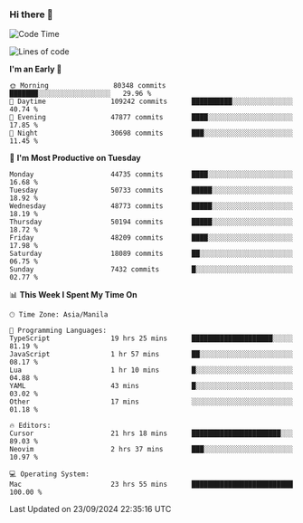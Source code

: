 ### Hi there 👋

<!--START_SECTION:waka-->
![Code Time](http://img.shields.io/badge/Code%20Time-5%2C580%20hrs%205%20mins-blue)

![Lines of code](https://img.shields.io/badge/From%20Hello%20World%20I%27ve%20Written-119.5%20million%20lines%20of%20code-blue)

**I'm an Early 🐤** 

```text
🌞 Morning                80348 commits       ███████░░░░░░░░░░░░░░░░░░   29.96 % 
🌆 Daytime                109242 commits      ██████████░░░░░░░░░░░░░░░   40.74 % 
🌃 Evening                47877 commits       ████░░░░░░░░░░░░░░░░░░░░░   17.85 % 
🌙 Night                  30698 commits       ███░░░░░░░░░░░░░░░░░░░░░░   11.45 % 
```
📅 **I'm Most Productive on Tuesday** 

```text
Monday                   44735 commits       ████░░░░░░░░░░░░░░░░░░░░░   16.68 % 
Tuesday                  50733 commits       █████░░░░░░░░░░░░░░░░░░░░   18.92 % 
Wednesday                48773 commits       █████░░░░░░░░░░░░░░░░░░░░   18.19 % 
Thursday                 50194 commits       █████░░░░░░░░░░░░░░░░░░░░   18.72 % 
Friday                   48209 commits       ████░░░░░░░░░░░░░░░░░░░░░   17.98 % 
Saturday                 18089 commits       ██░░░░░░░░░░░░░░░░░░░░░░░   06.75 % 
Sunday                   7432 commits        █░░░░░░░░░░░░░░░░░░░░░░░░   02.77 % 
```


📊 **This Week I Spent My Time On** 

```text
🕑︎ Time Zone: Asia/Manila

💬 Programming Languages: 
TypeScript               19 hrs 25 mins      ████████████████████░░░░░   81.19 % 
JavaScript               1 hr 57 mins        ██░░░░░░░░░░░░░░░░░░░░░░░   08.17 % 
Lua                      1 hr 10 mins        █░░░░░░░░░░░░░░░░░░░░░░░░   04.88 % 
YAML                     43 mins             █░░░░░░░░░░░░░░░░░░░░░░░░   03.02 % 
Other                    17 mins             ░░░░░░░░░░░░░░░░░░░░░░░░░   01.18 % 

🔥 Editors: 
Cursor                   21 hrs 18 mins      ██████████████████████░░░   89.03 % 
Neovim                   2 hrs 37 mins       ███░░░░░░░░░░░░░░░░░░░░░░   10.97 % 

💻 Operating System: 
Mac                      23 hrs 55 mins      █████████████████████████   100.00 % 
```


 Last Updated on 23/09/2024 22:35:16 UTC
<!--END_SECTION:waka-->


<!--
**rad182/rad182** is a ✨ _special_ ✨ repository because its `README.md` (this file) appears on your GitHub profile.

Here are some ideas to get you started:

- 🔭 I’m currently working on ...
- 🌱 I’m currently learning ...
- 👯 I’m looking to collaborate on ...
- 🤔 I’m looking for help with ...
- 💬 Ask me about ...
- 📫 How to reach me: ...
- 😄 Pronouns: ...
- ⚡ Fun fact: ...
-->
